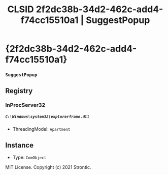 ﻿---
title: "CLSID 2f2dc38b-34d2-462c-add4-f74cc15510a1 | SuggestPopup"
excerpt: What is COM-Object CLSID 2f2dc38b-34d2-462c-add4-f74cc15510a1?
---

# {2f2dc38b-34d2-462c-add4-f74cc15510a1}

### `SuggestPopup`

## Registry


### InProcServer32

##### `C:\Windows\system32\explorerframe.dll`
* ThreadingModel: `Apartment`

## Instance

* Type: `ComObject`

MIT License. Copyright (c) 2021 Strontic.


